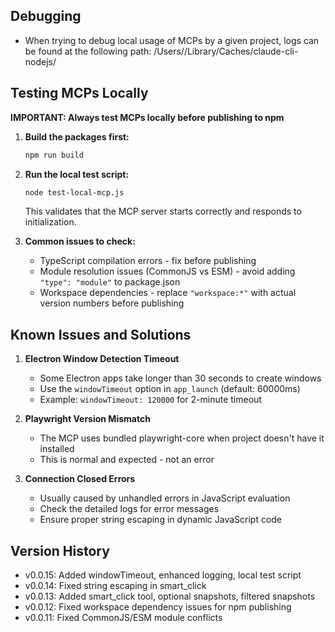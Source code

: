 ## Debugging

- When trying to debug local usage of MCPs by a given project, logs can be found at the following path: /Users/<username>/Library/Caches/claude-cli-nodejs/<projectname>

## Testing MCPs Locally

**IMPORTANT: Always test MCPs locally before publishing to npm**

1. **Build the packages first:**
   ```bash
   npm run build
   ```

2. **Run the local test script:**
   ```bash
   node test-local-mcp.js
   ```
   This validates that the MCP server starts correctly and responds to initialization.

3. **Common issues to check:**
   - TypeScript compilation errors - fix before publishing
   - Module resolution issues (CommonJS vs ESM) - avoid adding `"type": "module"` to package.json
   - Workspace dependencies - replace `"workspace:*"` with actual version numbers before publishing

## Known Issues and Solutions

1. **Electron Window Detection Timeout**
   - Some Electron apps take longer than 30 seconds to create windows
   - Use the `windowTimeout` option in `app_launch` (default: 60000ms)
   - Example: `windowTimeout: 120000` for 2-minute timeout

2. **Playwright Version Mismatch**
   - The MCP uses bundled playwright-core when project doesn't have it installed
   - This is normal and expected - not an error

3. **Connection Closed Errors**
   - Usually caused by unhandled errors in JavaScript evaluation
   - Check the detailed logs for error messages
   - Ensure proper string escaping in dynamic JavaScript code

## Version History

- v0.0.15: Added windowTimeout, enhanced logging, local test script
- v0.0.14: Fixed string escaping in smart_click
- v0.0.13: Added smart_click tool, optional snapshots, filtered snapshots
- v0.0.12: Fixed workspace dependency issues for npm publishing
- v0.0.11: Fixed CommonJS/ESM module conflicts
